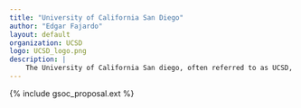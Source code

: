 ```yaml
---
title: "University of California San Diego"
author: "Edgar Fajardo"
layout: default
organization: UCSD
logo: UCSD_logo.png
description: |
    The University of California San diego, often referred to as UCSD, is a public research university in the city of La Jolla, in the state of California in the West coast of the United States. It was funded on 1960.
---
```


{% include gsoc_proposal.ext %}
